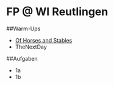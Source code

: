# FP @ WI Reutlingen
##Warm-Ups
* [Of Horses and Stables](https://github.com/Valon1551/FP/tree/HorseStable)
* TheNextDay

##Aufgaben
* 1a
* 1b
